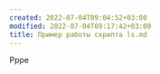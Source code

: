 ```yaml
---
created: 2022-07-04T09:04:52+03:00
modified: 2022-07-04T09:17:42+03:00
title: Пример работы скрипта ls.md
---
```


Ррре
